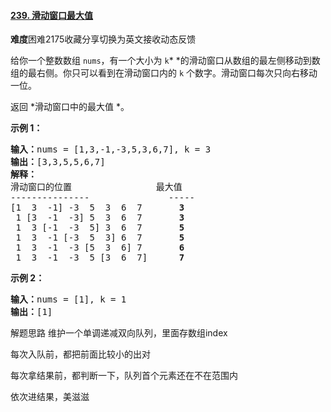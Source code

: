 #### [239. 滑动窗口最大值](https://leetcode.cn/problems/sliding-window-maximum/)

**难度**困难2175收藏分享切换为英文接收动态反馈

给你一个整数数组 `nums`，有一个大小为 `k`* *的滑动窗口从数组的最左侧移动到数组的最右侧。你只可以看到在滑动窗口内的 `k` 个数字。滑动窗口每次只向右移动一位。

返回 *滑动窗口中的最大值 *。

**示例 1：**

<pre><b>输入：</b>nums = [1,3,-1,-3,5,3,6,7], k = 3
<b>输出：</b>[3,3,5,5,6,7]
<b>解释：</b>
滑动窗口的位置                最大值
---------------               -----
[1  3  -1] -3  5  3  6  7       <strong>3</strong>
 1 [3  -1  -3] 5  3  6  7       <strong>3</strong>
 1  3 [-1  -3  5] 3  6  7      <strong> 5</strong>
 1  3  -1 [-3  5  3] 6  7       <strong>5</strong>
 1  3  -1  -3 [5  3  6] 7       <strong>6</strong>
 1  3  -1  -3  5 [3  6  7]      <strong>7</strong>
</pre>

**示例 2：**

<pre><b>输入：</b>nums = [1], k = 1
<b>输出：</b>[1]</pre>

解题思路
维护一个单调递减双向队列，里面存数组index

每次入队前，都把前面比较小的出对

每次拿结果前，都判断一下，队列首个元素还在不在范围内

依次进结果，美滋滋
